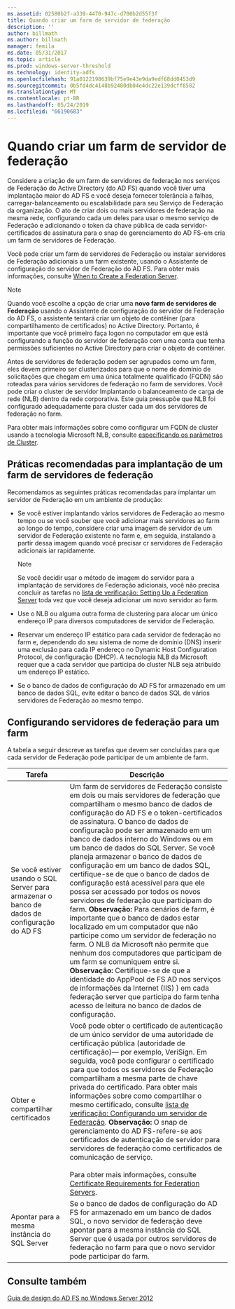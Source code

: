 ```yaml
---
ms.assetid: 02580b2f-a339-4470-947c-d700b2d55f3f
title: Quando criar um farm de servidor de federação
description: ''
author: billmath
ms.author: billmath
manager: femila
ms.date: 05/31/2017
ms.topic: article
ms.prod: windows-server-threshold
ms.technology: identity-adfs
ms.openlocfilehash: 91a0122198639bf75e9e43e9da9edf68dd0453d9
ms.sourcegitcommit: 0b5fd4dc4148b92480db04e4dc22e139dcff8582
ms.translationtype: MT
ms.contentlocale: pt-BR
ms.lasthandoff: 05/24/2019
ms.locfileid: "66190683"
---
```

# <a name="when-to-create-a-federation-server-farm"></a>Quando criar um farm de servidor de federação

Considere a criação de um farm de servidores de federação nos serviços de Federação do Active Directory \(do AD FS\) quando você tiver uma implantação maior do AD FS e você deseja fornecer tolerância a falhas, carregar\-balanceamento ou escalabilidade para seu Serviço de Federação da organização. O ato de criar dois ou mais servidores de federação na mesma rede, configurando cada um deles para usar o mesmo serviço de Federação e adicionando o token da chave pública de cada servidor\-certificados de assinatura para o snap de gerenciamento do AD FS\-em cria um farm de servidores de Federação.  
  
Você pode criar um farm de servidores de Federação ou instalar servidores de Federação adicionais a um farm existente, usando o Assistente de configuração do servidor de Federação do AD FS. Para obter mais informações, consulte [When to Create a Federation Server](When-to-Create-a-Federation-Server.md).  
  
> [!NOTE]  
> Quando você escolhe a opção de criar uma **novo farm de servidores de Federação** usando o Assistente de configuração do servidor de Federação do AD FS, o assistente tentará criar um objeto de contêiner \(para compartilhamento de certificados\) no Active Directory. Portanto, é importante que você primeiro faça logon no computador em que está configurando a função do servidor de federação com uma conta que tenha permissões suficientes no Active Directory para criar o objeto de contêiner.  
  
Antes de servidores de federação podem ser agrupados como um farm, eles devem primeiro ser clusterizados para que o nome de domínio de solicitações que chegam em uma única totalmente qualificado \(FQDN\) são roteadas para vários servidores de federação no farm de servidores. Você pode criar o cluster de servidor Implantando o balanceamento de carga de rede \(NLB\) dentro da rede corporativa. Este guia pressupõe que NLB foi configurado adequadamente para cluster cada um dos servidores de federação no farm.  
  
Para obter mais informações sobre como configurar um FQDN de cluster usando a tecnologia Microsoft NLB, consulte [especificando os parâmetros de Cluster](https://go.microsoft.com/fwlink/?LinkID=74651).  
  
## <a name="best-practices-for-deploying-a-federation-server-farm"></a>Práticas recomendadas para implantação de um farm de servidores de federação  
Recomendamos as seguintes práticas recomendadas para implantar um servidor de Federação em um ambiente de produção:  
  
-   Se você estiver implantando vários servidores de Federação ao mesmo tempo ou se você souber que você adicionar mais servidores ao farm ao longo do tempo, considere criar uma imagem de servidor de um servidor de Federação existente no farm e, em seguida, instalando a partir dessa imagem quando você precisar cr servidores de Federação adicionais iar rapidamente.  
  
    > [!NOTE]  
    > Se você decidir usar o método de imagem do servidor para a implantação de servidores de Federação adicionais, você não precisa concluir as tarefas no [lista de verificação: Setting Up a Federation Server](../../ad-fs/deployment/Checklist--Setting-Up-a-Federation-Server.md) toda vez que você deseja adicionar um novo servidor ao farm.  
  
-   Use o NLB ou alguma outra forma de clustering para alocar um único endereço IP para diversos computadores de servidor de Federação.  
  
-   Reservar um endereço IP estático para cada servidor de federação no farm e, dependendo do seu sistema de nome de domínio \(DNS\) inserir uma exclusão para cada IP endereço no Dynamic Host Configuration Protocol, de configuração \(DHCP\). A tecnologia NLB da Microsoft requer que a cada servidor que participa do cluster NLB seja atribuído um endereço IP estático.  
  
-   Se o banco de dados de configuração do AD FS for armazenado em um banco de dados SQL, evite editar o banco de dados SQL de vários servidores de Federação ao mesmo tempo.  
  
## <a name="configuring-federation-servers-for-a-farm"></a>Configurando servidores de federação para um farm  
A tabela a seguir descreve as tarefas que devem ser concluídas para que cada servidor de Federação pode participar de um ambiente de farm.  
  
|Tarefa|Descrição|  
|--------|---------------|  
|Se você estiver usando o SQL Server para armazenar o banco de dados de configuração do AD FS|Um farm de servidores de Federação consiste em dois ou mais servidores de federação que compartilham o mesmo banco de dados de configuração do AD FS e o token\-certificados de assinatura. O banco de dados de configuração pode ser armazenado em um banco de dados interno do Windows ou em um banco de dados do SQL Server. Se você planeja armazenar o banco de dados de configuração em um banco de dados SQL, certifique-se de que o banco de dados de configuração está acessível para que ele possa ser acessado por todos os novos servidores de federação que participam do farm. **Observação:** Para cenários de farm, é importante que o banco de dados estar localizado em um computador que não participe como um servidor de federação no farm. O NLB da Microsoft não permite que nenhum dos computadores que participam de um farm se comuniquem entre si. **Observação:** Certifique-se de que a identidade do AppPool de FS AD nos serviços de informações da Internet \(IIS\) \) em cada federação server que participa do farm tenha acesso de leitura no banco de dados de configuração.|  
|Obter e compartilhar certificados|Você pode obter o certificado de autenticação de um único servidor de uma autoridade de certificação pública \(autoridade de certificação\)— por exemplo, VeriSign. Em seguida, você pode configurar o certificado para que todos os servidores de Federação compartilham a mesma parte de chave privada do certificado. Para obter mais informações sobre como compartilhar o mesmo certificado, consulte [lista de verificação: Configurando um servidor de Federação](../../ad-fs/deployment/Checklist--Setting-Up-a-Federation-Server.md). **Observação:** O snap de gerenciamento do AD FS\-refere-se aos certificados de autenticação de servidor para servidores de federação como certificados de comunicação de serviço.<br /><br />Para obter mais informações, consulte [Certificate Requirements for Federation Servers](Certificate-Requirements-for-Federation-Servers.md).|  
|Apontar para a mesma instância do SQL Server|Se o banco de dados de configuração do AD FS for armazenado em um banco de dados SQL, o novo servidor de federação deve apontar para a mesma instância do SQL Server que é usada por outros servidores de federação no farm para que o novo servidor pode participar do farm.|  
  
## <a name="see-also"></a>Consulte também
[Guia de design do AD FS no Windows Server 2012](AD-FS-Design-Guide-in-Windows-Server-2012.md)
